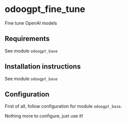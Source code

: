# odoogpt_fine_tune

Fine tune OpenAI models


## Requirements

See module `odoogpt_base`


## Installation instructions 

See module `odoogpt_base`


## Configuration

First of all, follow configuration for module `odoogpt_base`. 

Nothing more to configure, just use it!
